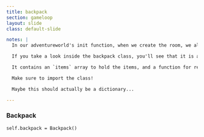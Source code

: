 ```yaml
---
title: backpack
section: gameloop
layout: slide
class: default-slide

notes: |
  In our adventureworld's init function, when we create the room, we also need to create a backpack.

  If you take a look inside the backpack class, you'll see that it is a fairly simple object.

  It contains an `items` array to hold the items, and a function for retrieving items by name.

  Make sure to import the class!

  Maybe this should actually be a dictionary...

---
```


### Backpack

    self.backpack = Backpack()
